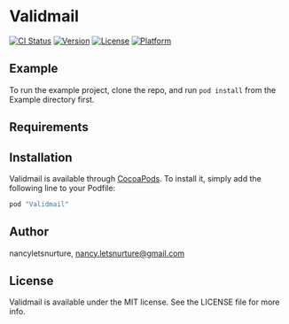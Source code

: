 # Validmail

[![CI Status](http://img.shields.io/travis/nancyletsnurture/Validmail.svg?style=flat)](https://travis-ci.org/nancyletsnurture/Validmail)
[![Version](https://img.shields.io/cocoapods/v/Validmail.svg?style=flat)](http://cocoapods.org/pods/Validmail)
[![License](https://img.shields.io/cocoapods/l/Validmail.svg?style=flat)](http://cocoapods.org/pods/Validmail)
[![Platform](https://img.shields.io/cocoapods/p/Validmail.svg?style=flat)](http://cocoapods.org/pods/Validmail)

## Example

To run the example project, clone the repo, and run `pod install` from the Example directory first.

## Requirements

## Installation

Validmail is available through [CocoaPods](http://cocoapods.org). To install
it, simply add the following line to your Podfile:

```ruby
pod "Validmail"
```

## Author

nancyletsnurture, nancy.letsnurture@gmail.com

## License

Validmail is available under the MIT license. See the LICENSE file for more info.
